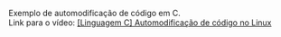 Exemplo de automodificação de código em C.  
Link para o vídeo: [[Linguagem C] Automodificação de código no Linux](https://youtu.be/mFZ5XcuD7vc)
